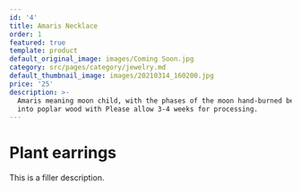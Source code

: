 ```yaml
---
id: '4'
title: Amaris Necklace
order: 1
featured: true
template: product
default_original_image: images/Coming Soon.jpg
category: src/pages/category/jewelry.md
default_thumbnail_image: images/20210314_160200.jpg
price: '25'
description: >-
  Amaris meaning moon child, with the phases of the moon hand-burned beautifully
  into poplar wood with Please allow 3-4 weeks for processing.
---
```

# Plant earrings

This is a filler description.
